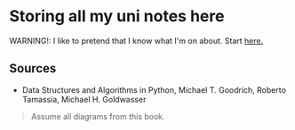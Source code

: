 # Storing all my uni notes here

WARNING!: I like to pretend that I know what I'm on about. Start [here.](/algorithms/week1/1.2.3.insertion.md)

## Sources

- Data Structures and Algorithms in Python, Michael T. Goodrich, Roberto Tamassia, Michael H. Goldwasser

> Assume all diagrams from this book.